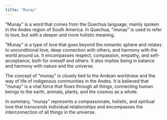 ```yaml
---
title: "Munay"
---
```

"Munay" is a word that comes from the Quechua language, mainly spoken in the Andes region of South America. In Quechua, "munay" is used to refer to love, but with a deeper and more holistic meaning.

"Munay" is a type of love that goes beyond the romantic sphere and relates to unconditional love, deep connection with others, and harmony with the world around us. It encompasses respect, compassion, empathy, and self-acceptance, both for oneself and others. It also implies being in balance and harmony with nature and the universe.

The concept of "munay" is closely tied to the Andean worldview and the way of life of indigenous communities in the Andes. It is believed that "munay" is a vital force that flows through all things, connecting human beings to the earth, animals, plants, and the cosmos as a whole.

In summary, "munay" represents a compassionate, holistic, and spiritual love that transcends individual relationships and encompasses the interconnection of all things in the universe.
